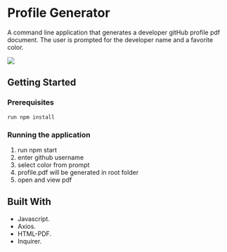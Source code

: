 # Profile Generator

A command line application that generates a developer gitHub profile pdf document. The user is prompted for the developer name and a favorite color. 

![](https://gyazo.com/92b779b58b791b7b7fce1e258bfb50f9.gif)
## Getting Started

### Prerequisites

```
run npm install
```
### Running the application

1. run npm start
2. enter github username
3. select color from prompt
4. profile.pdf will be generated in root folder
5. open and view pdf

## Built With
* Javascript.
* Axios.
* HTML-PDF.
* Inquirer.